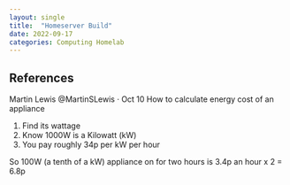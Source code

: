 ```yaml
---
layout: single
title:  "Homeserver Build"
date: 2022-09-17
categories: Computing Homelab
---
```



## References

Martin Lewis
@MartinSLewis
·
Oct 10
How to calculate energy cost of an appliance

1. Find its wattage
2. Know 1000W is a Kilowatt (kW)
3. You pay roughly 34p per kW per hour

So 100W (a tenth of a kW) appliance on for two hours is 3.4p an hour x 2 = 6.8p

